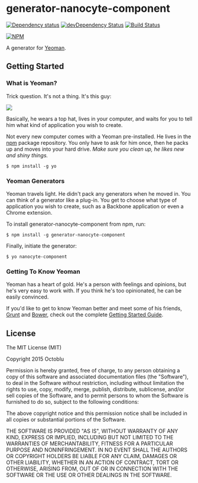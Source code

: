 # generator-nanocyte-component

[![Dependency status](http://img.shields.io/david/octoblu/generator-nanocyte-component.svg?style=flat)](https://david-dm.org/octoblu/generator-nanocyte-component)
[![devDependency Status](http://img.shields.io/david/dev/octoblu/generator-nanocyte-component.svg?style=flat)](https://david-dm.org/octoblu/generator-nanocyte-component#info=devDependencies)
[![Build Status](http://img.shields.io/travis/octoblu/generator-nanocyte-component.svg?style=flat&branch=master)](https://travis-ci.org/octoblu/generator-nanocyte-component)

[![NPM](https://nodei.co/npm/generator-nanocyte-component.svg?style=flat)](https://npmjs.org/package/generator-nanocyte-component)

A generator for [Yeoman](http://yeoman.io).

## Getting Started

### What is Yeoman?

Trick question. It's not a thing. It's this guy:

![](http://i.imgur.com/JHaAlBJ.png)

Basically, he wears a top hat, lives in your computer, and waits for you to tell him what kind of application you wish to create.

Not every new computer comes with a Yeoman pre-installed. He lives in the [npm](https://npmjs.org) package repository. You only have to ask for him once, then he packs up and moves into your hard drive. *Make sure you clean up, he likes new and shiny things.*

```
$ npm install -g yo
```

### Yeoman Generators

Yeoman travels light. He didn't pack any generators when he moved in. You can think of a generator like a plug-in. You get to choose what type of application you wish to create, such as a Backbone application or even a Chrome extension.

To install generator-nanocyte-component from npm, run:

```
$ npm install -g generator-nanocyte-component
```

Finally, initiate the generator:

```
$ yo nanocyte-component
```

### Getting To Know Yeoman

Yeoman has a heart of gold. He's a person with feelings and opinions, but he's very easy to work with. If you think he's too opinionated, he can be easily convinced.

If you'd like to get to know Yeoman better and meet some of his friends, [Grunt](http://gruntjs.com) and [Bower](http://bower.io), check out the complete [Getting Started Guide](https://github.com/yeoman/yeoman/wiki/Getting-Started).


## License

The MIT License (MIT)

Copyright 2015 Octoblu

Permission is hereby granted, free of charge, to any person obtaining a copy
of this software and associated documentation files (the "Software"), to deal
in the Software without restriction, including without limitation the rights
to use, copy, modify, merge, publish, distribute, sublicense, and/or sell
copies of the Software, and to permit persons to whom the Software is
furnished to do so, subject to the following conditions:

The above copyright notice and this permission notice shall be included in
all copies or substantial portions of the Software.

THE SOFTWARE IS PROVIDED "AS IS", WITHOUT WARRANTY OF ANY KIND, EXPRESS OR
IMPLIED, INCLUDING BUT NOT LIMITED TO THE WARRANTIES OF MERCHANTABILITY,
FITNESS FOR A PARTICULAR PURPOSE AND NONINFRINGEMENT. IN NO EVENT SHALL THE
AUTHORS OR COPYRIGHT HOLDERS BE LIABLE FOR ANY CLAIM, DAMAGES OR OTHER
LIABILITY, WHETHER IN AN ACTION OF CONTRACT, TORT OR OTHERWISE, ARISING FROM,
OUT OF OR IN CONNECTION WITH THE SOFTWARE OR THE USE OR OTHER DEALINGS IN
THE SOFTWARE.
